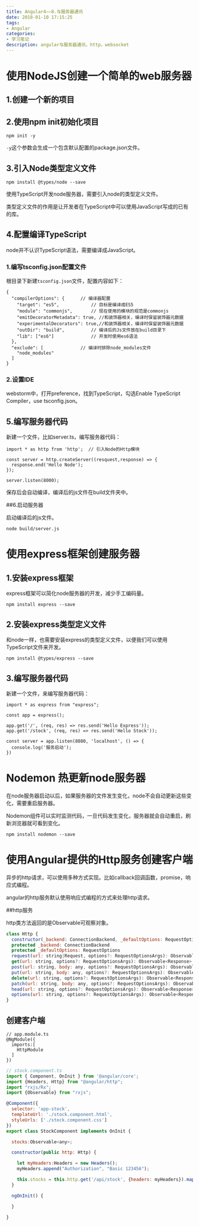 ```yaml
---
title: Angular4——8.与服务器通讯
date: 2018-01-10 17:15:25
tags:
- Angular
categories:
- 学习笔记
description: angular与服务器通讯，http，websocket
---
```


# 使用NodeJS创建一个简单的web服务器

## 1.创建一个新的项目

## 2.使用npm init初始化项目

```
npm init -y
```

`-y`这个参数会生成一个包含默认配置的package.json文件。

## 3.引入Node类型定义文件

```
npm install @types/node --save
```

使用TypeScript开发node服务器，需要引入node的类型定义文件。

类型定义文件的作用是让开发者在TypeScript中可以使用JavaScript写成的已有的库。

## 4.配置编译TypeScript

node并不认识TypeScript语法，需要编译成JavaScript。

### 1.编写tsconfig.json配置文件

根目录下新建`tsconfig.json`文件，配置内容如下：

```
{
  "compilerOptions": {		// 编译器配置
    "target": "es5",			// 目标是编译成ES5
    "module": "commonjs",		// 现在使用的模块的规范是commonjs
    "emitDecoratorMetadata": true, //和装饰器相关，编译时保留装饰器元数据
    "experimentalDecorators": true,//和装饰器相关，编译时保留装饰器元数据
    "outDir": "build",			// 编译后的Js文件放在build目录下
    "lib": ["es6"]				// 开发时使用es6语法
  },
  "exclude": [				// 编译时排除node_modules文件
    "node_modules"
  ]
}
```

### 2.设置IDE

webstorm中，打开preference，找到TypeScript，勾选Enable TypeScript Compiler，use tsconfig.json。

## 5.编写服务器代码

新建一个文件，比如server.ts，编写服务器代码：

```
import * as http from 'http';  // 引入Node的Http模块

const server = http.createServer((resquest,response) => {
  response.end('Hello Node');
});

server.listen(8000);
```

保存后会自动编译，编译后的js文件在build文件夹中。

##6.启动服务器

启动编译后的js文件。

```
node build/server.js
```



# 使用express框架创建服务器

## 1.安装express框架

express框架可以简化node服务器的开发，减少手工编码量。

```
npm install express --save
```

## 2.安装express类型定义文件

和node一样，也需要安装express的类型定义文件，以便我们可以使用TypeScript文件来开发。

```
npm install @types/express --save
```

## 3.编写服务器代码

新建一个文件，来编写服务器代码：

```
import * as express from "express";

const app = express();

app.get('/', (req, res) => res.send('Hello Express'));
app.get('/stock', (req, res) => res.send('Hello Stock'));

const server = app.listen(8080, 'localhost', () => {
  console.log('服务启动');
})
```



# Nodemon 热更新node服务器

在node服务器启动以后，如果服务器的文件发生变化，node不会自动更新这些变化，需要重启服务器。

Nodemon组件可以实时监测代码，一旦代码发生变化，服务器就会自动重启，刷新浏览器就可看到变化。

```
npm install nodemon --save
```



# 使用Angular提供的Http服务创建客户端

异步的http请求，可以使用多种方式实现。比如callback回调函数，promise，响应式编程。

angular的http服务默认使用响应式编程的方式来处理http请求。

##http服务

http类方法返回的是Observable可观察对象。

```javascript
class Http {
  constructor(_backend: ConnectionBackend, _defaultOptions: RequestOptions)
  protected _backend: ConnectionBackend
  protected _defaultOptions: RequestOptions
  request(url: string|Request, options?: RequestOptionsArgs): Observable<Response>
  get(url: string, options?: RequestOptionsArgs): Observable<Response>
  post(url: string, body: any, options?: RequestOptionsArgs): Observable<Response>
  put(url: string, body: any, options?: RequestOptionsArgs): Observable<Response>
  delete(url: string, options?: RequestOptionsArgs): Observable<Response>
  patch(url: string, body: any, options?: RequestOptionsArgs): Observable<Response>
  head(url: string, options?: RequestOptionsArgs): Observable<Response>
  options(url: string, options?: RequestOptionsArgs): Observable<Response>
}
```

## 创建客户端

```
// app.module.ts
@NgModule({
  imports:[
    HttpModule
  ]
})
```

```javascript
// stock.component.ts
import { Component, OnInit } from '@angular/core';
import {Headers, Http} from "@angular/http";
import "rxjs/Rx";
import {Observable} from "rxjs";

@Component({
  selector: 'app-stock',
  templateUrl: './stock.component.html',
  styleUrls: ['./stock.component.css']
})
export class StockComponent implements OnInit {

  stocks:Observable<any>;

  constructor(public http: Http) {

    let myHeaders:Headers = new Headers();
    myHeaders.append("Authorization", "Basic 123456");

    this.stocks = this.http.get('/api/stock', {headers: myHeaders}).map(response => response.json());
  }

  ngOnInit() {

  }

}

```

